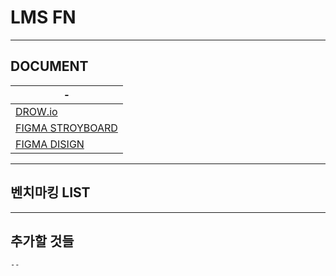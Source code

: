 # LMS FN

---
DOCUMENT
---

|-|
|-|
|[DROW.io](https://app.diagrams.net/#G13sbkqpnw1ia5TnyOE14dqBs5GXnf9gmr#%7B%22pageId%22%3A%22Jf6DyvONHcGiREtb4FtZ%22%7D)|
|[FIGMA STROYBOARD](https://www.figma.com/board/WL2cw6ZWMttQlnUG6mwiW7/LMS_PROJECT_BOARD?node-id=0-1&node-type=canvas&t=CAAckVbGQqnmAJVj-0)|
|[FIGMA DISIGN](https://www.figma.com/design/QciU2qXGtsO0GYLazdOdoX/TEAM_PROJECT_LMS?node-id=0-1&node-type=canvas&t=aTYUvSXsC1SnEM13-0)|


---
벤치마킹 LIST
---

---
추가할 것들
---

```
--
```



